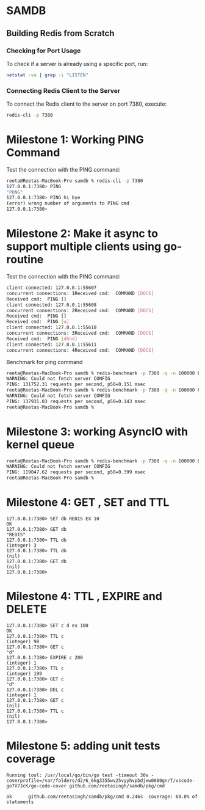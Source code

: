 # SAMDB
## Building Redis from Scratch

### Checking for Port Usage
To check if a server is already using a specific port, run:

```bash
netstat -va | grep -i "LISTEN"
```

### Connecting Redis Client to the Server

To connect the Redis client to the server on port 7380, execute:

```bash
redis-cli -p 7380
```

# Milestone 1: Working PING Command

Test the connection with the PING command:
```bash
reeta@Reetas-MacBook-Pro samdb % redis-cli -p 7380
127.0.0.1:7380> PING
"PONG"
127.0.0.1:7380> PING hi bye
(error) wrong number of arguments to PING cmd
127.0.0.1:7380>
```

# Milestone 2: Make it async to support multiple clients using go-routine

Test the connection with the PING command:
```bash
client connected: 127.0.0.1:55607
concurrent connections: 1Received cmd:  COMMAND [DOCS]
Received cmd:  PING []
client connected: 127.0.0.1:55608
concurrent connections: 2Received cmd:  COMMAND [DOCS]
Received cmd:  PING []
Received cmd:  PING [a]
client connected: 127.0.0.1:55610
concurrent connections: 3Received cmd:  COMMAND [DOCS]
Received cmd:  PING [dhhd]
client connected: 127.0.0.1:55611
concurrent connections: 4Received cmd:  COMMAND [DOCS]
```

Benchmark for ping command
```bash
reeta@Reetas-MacBook-Pro samdb % redis-benchmark -p 7380 -q -n 100000 PING
WARNING: Could not fetch server CONFIG
PING: 131752.31 requests per second, p50=0.151 msec
reeta@Reetas-MacBook-Pro samdb % redis-benchmark -p 7380 -q -n 100000 PING
WARNING: Could not fetch server CONFIG
PING: 137931.03 requests per second, p50=0.143 msec
reeta@Reetas-MacBook-Pro samdb %
```


# Milestone 3: working AsyncIO with kernel queue

```bash
reeta@Reetas-MacBook-Pro samdb % redis-benchmark -p 7380 -q -n 100000 PING
WARNING: Could not fetch server CONFIG
PING: 119047.62 requests per second, p50=0.399 msec
reeta@Reetas-MacBook-Pro samdb %
```

# Milestone 4: GET , SET and TTL

```reeta@Reetas-MacBook-Pro samdb % redis-cli -p 7380
127.0.0.1:7380> SET db REDIS EX 10
OK
127.0.0.1:7380> GET db
"REDIS"
127.0.0.1:7380> TTL db
(integer) 3
127.0.0.1:7380> TTL db
(nil)
127.0.0.1:7380> GET db
(nil)
127.0.0.1:7380>
```

# Milestone 4: TTL , EXPIRE and DELETE
```
127.0.0.1:7380> SET c d ex 100
OK
127.0.0.1:7380> TTL c
(integer) 98
127.0.0.1:7380> GET c
"d"
127.0.0.1:7380> EXPIRE c 200
(integer) 1
127.0.0.1:7380> TTL c
(integer) 199
127.0.0.1:7380> GET c
"d"
127.0.0.1:7380> DEL c
(integer) 1
127.0.0.1:7380> GET c
(nil)
127.0.0.1:7380> TTL c
(nil)
127.0.0.1:7380>
```

# Milestone 5: adding unit tests coverage
```
Running tool: /usr/local/go/bin/go test -timeout 30s -coverprofile=/var/folders/d2/6_6kg3355wv25vyyhvpbdjxw0000gn/T/vscode-go7V7JcK/go-code-cover github.com/reetasingh/samdb/pkg/cmd

ok  	github.com/reetasingh/samdb/pkg/cmd	0.246s	coverage: 60.0% of statements
```
